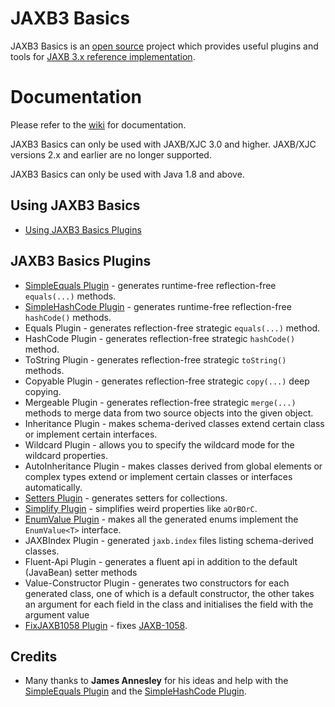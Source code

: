 # JAXB3 Basics

JAXB3 Basics is an [open source](https://github.com/highsource/jaxb2-basics/blob/master/LICENSE) project
which provides useful plugins and tools for [JAXB 3.x reference implementation](https://jakarta.ee/specifications/xml-binding/3.0/).

# Documentation

Please refer to the [wiki](https://github.com/highsource/jaxb2-basics/wiki) for documentation.

JAXB3 Basics can only be used with JAXB/XJC 3.0 and higher. JAXB/XJC versions 2.x and earlier are no longer supported.

JAXB3 Basics can only be used with Java 1.8 and above.

## Using JAXB3 Basics

* [Using JAXB3 Basics Plugins](https://github.com/highsource/jaxb2-basics/wiki/Using-JAXB2-Basics-Plugins)

## JAXB3 Basics Plugins
* [SimpleEquals Plugin](https://github.com/highsource/jaxb2-basics/wiki/JAXB2-SimpleEquals-Plugin) - generates runtime-free reflection-free `equals(...)` methods.
* [SimpleHashCode Plugin](https://github.com/highsource/jaxb2-basics/wiki/JAXB2-SimpleHashCode-Plugin) - generates runtime-free reflection-free `hashCode()` methods.
* Equals Plugin - generates reflection-free strategic `equals(...)` method.
* HashCode Plugin - generates reflection-free strategic `hashCode()` method.
* ToString Plugin - generates reflection-free strategic `toString()` methods.
* Copyable Plugin - generates reflection-free strategic `copy(...)` deep copying.
* Mergeable Plugin - generates reflection-free strategic `merge(...)` methods to merge data from two source objects into the given object.
* Inheritance Plugin - makes schema-derived classes extend certain class or implement certain interfaces.
* Wildcard Plugin - allows you to specify the wildcard mode for the wildcard properties.
* AutoInheritance Plugin - makes classes derived from global elements or complex types extend or implement certain classes or interfaces automatically.
* [Setters Plugin](https://github.com/highsource/jaxb2-basics/wiki/JAXB2-Setters-Plugin) - generates setters for collections.
* [Simplify Plugin](https://github.com/highsource/jaxb2-basics/wiki/JAXB2-Simplify-Plugin) - simplifies weird properties like `aOrBOrC`.
* [EnumValue Plugin](https://github.com/highsource/jaxb2-basics/wiki/JAXB2-EnumValue-Plugin) - makes all the generated enums implement the `EnumValue<T>` interface.
* JAXBIndex Plugin - generated `jaxb.index` files listing schema-derived classes.
* Fluent-Api Plugin - generates a fluent api in addition to the default (JavaBean) setter methods
* Value-Constructor Plugin - generates two constructors for each generated class, one of which is a default constructor, the other takes an argument for each field in the class and initialises the field with the  argument value
* [FixJAXB1058 Plugin](https://github.com/highsource/jaxb2-basics/wiki/JAXB2-FixJAXB1058-Plugin) - fixes [JAXB-1058](https://java.net/jira/browse/JAXB-1058).

## Credits ##

* Many thanks to **James Annesley** for his ideas and help with the [SimpleEquals Plugin](https://github.com/highsource/jaxb2-basics/wiki/JAXB2-SimpleEquals-Plugin) and the [SimpleHashCode Plugin](https://github.com/highsource/jaxb2-basics/wiki/JAXB2-SimpleHashCode-Plugin).
